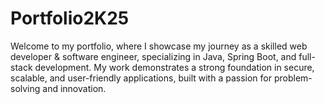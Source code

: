 # Portfolio2K25
Welcome to my portfolio, where I showcase my journey as a skilled web developer &amp; software engineer, specializing in Java, Spring Boot, and full-stack development. My work demonstrates a strong foundation in secure, scalable, and user-friendly applications, built with a passion for problem-solving and innovation.
